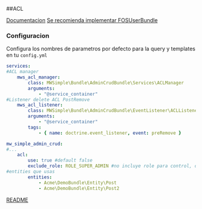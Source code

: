 ##ACL

[Documentacion](http://symfony.com/doc/2.3/cookbook/security/acl.html)
[Se recomienda implementar FOSUserBundle](https://github.com/FriendsOfSymfony/FOSUserBundle)
### Configuracion

Configura los nombres de parametros por defecto para la query y templates en tu `config.yml`

```yaml
services:
#ACL manager
    mws_acl_manager:
        class: MWSimple\Bundle\AdminCrudBundle\Services\ACLManager
        arguments:
            - "@service_container"
#Listener delete ACL PostRemove
    mws_acl_listener:
        class: MWSimple\Bundle\AdminCrudBundle\EventListener\ACLListener
        arguments:
            - "@service_container"
        tags:
            - { name: doctrine.event_listener, event: preRemove }

mw_simple_admin_crud:
#...
    acl:
        use: true #default false
        exclude_role: ROLE_SUPER_ADMIN #no incluye role para control, default false
#entities que usas
        entities:
            - Acme\DemoBundle\Entity\Post
            - Acme\DemoBundle\Entity\Post2
```

[README](README.md)
